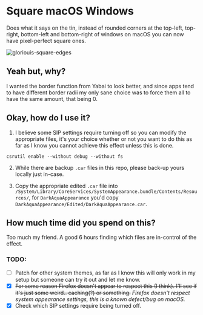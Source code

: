 # Square macOS Windows

Does what it says on the tin, instead of rounded corners at the top-left, top-right, bottom-left and bottom-right of windows on macOS you can now have pixel-perfect square ones.

![gloriouis-square-edges](https://i.imgur.com/wZv3xFI.png)

## Yeah but, why?

I wanted the border function from Yabai to look better, and since apps tend to have different border radii my only sane choice was to force them all to have the same amount, that being 0.

## Okay, how do I use it?

1. I believe some SIP settings require turning off so you can modify the appropriate files, it's your choice whether or not you want to do this as far as I know you cannot achieve this effect unless this is done.

```
csrutil enable --without debug --without fs
```

2. While there are backup `.car` files in this repo, please back-up yours locally just in-case.

3. Copy the appropriate edited `.car` file into `/System/Library/CoreServices/SystemAppearance.bundle/Contents/Resources/`, for `DarkAquaAppearance` you'd copy `DarkAquaAppearance/Edited/DarkAquaAppearance.car`.

## How much time did you spend on this?

Too much my friend. A good 6 hours finding which files are in-control of the effect.

### TODO:

- [ ] Patch for other system themes, as far as I know this will only work in my setup but someone can try it out and let me know.
- [x] ~~For some reason Firefox doesn't appear to respect this (I think). I'll see if it's just some weird.. caching(?) or something.~~ *Firefox doesn't respect system appearance settings, this is a known defect/bug on macOS.*
- [x] Check which SIP settings require being turned off.
